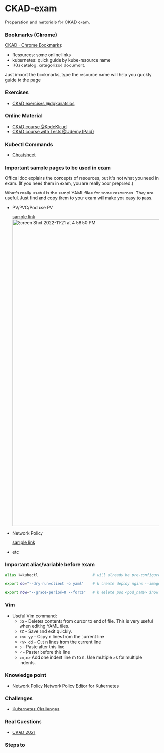 # CKAD-exam
Preparation and materials for CKAD exam.

### Bookmarks (Chrome)

[CKAD - Chrome Bookmarks](https://github.com/GarfieldZHU/CKAD-exam/blob/main/k8s_chrome_bookmarks.html?raw=true):
- Resources: some online links
- kubernetes: quick guide by kube-resource name
- K8s catalog: catagorized document.

Just import the bookmarks, type the resource name will help you quickly guide to the page.

### Exercises
- [CKAD exercises @dgkanatsios](https://github.com/dgkanatsios/CKAD-exercises)

### Online Material
- [CKAD course @KodeKloud](https://kodekloud.com/courses/certified-kubernetes-application-developer-ckad/)
- [CKAD course with Tests @Udemy (Paid)](https://www.udemy.com/course/certified-kubernetes-application-developer/)

### Kubectl Commands
- [Cheatsheet](https://kubernetes.io/docs/reference/kubectl/cheatsheet/)

### Important sample pages to be used in exam

Offical doc explains the concepts of resources, but it's not what you need in exam. (If you need them in exam, you are really poor prepared.)  

What's really useful is the sampl YAML files for some resources. They are useful. Just find and copy them to your exam will make you easy to pass.

- PV/PVC/Pod use PV

  [sample link](https://kubernetes.io/docs/tasks/configure-pod-container/configure-persistent-volume-storage/)
  <img width="1004" alt="Screen Shot 2022-11-21 at 4 58 50 PM" src="https://user-images.githubusercontent.com/7751379/203008384-ea754b1a-ea46-435e-ba38-1339cacb2b4e.png">

- Network Policy

  [sample link](https://kubernetes.io/docs/tasks/administer-cluster/declare-network-policy/)
  
- etc


### Important alias/variable before exam

```sh
alias k=kubectl                         # will already be pre-configured

export do="--dry-run=client -o yaml"    # k create deploy nginx --image=nginx $do

export now="--grace-period=0 --force"   # k delete pod <pod_name> $now
```

### Vim
- Useful Vim command:
  - `dG` - Deletes contents from cursor to end of file. This is very useful when editing YAML files.
  - `ZZ` - Save and exit quickly.
  - `<n> yy` - Copy n lines from the current line
  - `<n> dd` - Cut n lines from the current line
  - `p` - Paste after this line
  - `P` - Paster before this line
  - `:m,n>` Add one indent line m to n. Use multiple `>`s for multiple indents. 


### Knowledge point

- Network Policy
  [Network Policy Editor for Kubernetes](https://editor.cilium.io/)
  
### Challenges
- [Kubernetes Challenges](https://kodekloud.com/courses/kubernetes-challenges/)
  
### Real Questions
- [CKAD 2021](https://blog.csdn.net/itsaka/article/details/117534764?spm=1001.2014.3001.5502)


### Steps to 
